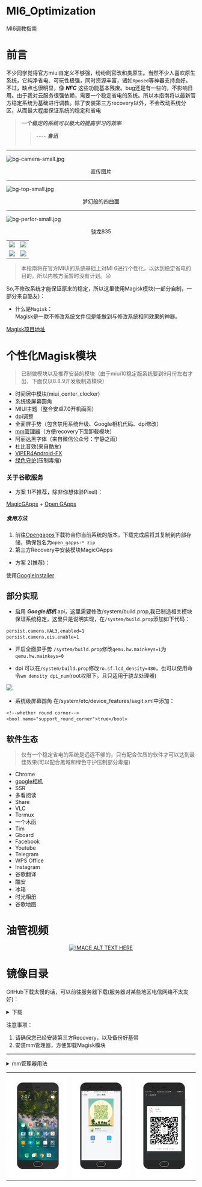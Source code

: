 # MI6_Optimization
MI6调教指南

# 前言
不少同学觉得官方miui自定义不够强，纷纷刷官改和类原生。当然不少人喜欢原生系统，它纯净省电、可玩性极强，同时资源丰富，诸如` Xposed `等神器支持良好。不过，缺点也很明显，像 ***NFC*** 这些功能基本残废。bug还是有一些的，不影响日用。由于我对云服务很强依赖，需要一个稳定省电的系统。所以本指南将以最新官方稳定系统为基础进行调教。除了安装第三方recovery以外，不会改动系统分区，从而最大程度保证系统的稳定和省电

> ***一个稳定的系统可以极大的提高学习的效率***
>> ---- ***鲁迅***
>>> ~~~帮我压好鲁迅的棺材盖😳🤪~~~
--- 
![bg-camera-small.jpg](https://i.loli.net/2018/08/15/5b7435e9a260b.jpg)
<div align=center><a>宣传图片</a></div>    

--- 
![bg-top-small.jpg](https://i.loli.net/2018/08/15/5b7435e988976.jpg)
<div align=center><a>梦幻般的四曲面</a></div>    

--- 
![bg-perfor-small.jpg](https://i.loli.net/2018/08/15/5b7435e98718a.jpg)
<div align=center><a>骁龙835</a></div>    

<table>
<tr>
   <td><img src="https://i.loli.net/2018/08/17/5b7620d502033.jpg"></td>
   <td><img src="https://i.loli.net/2018/08/17/5b7620d52bc1c.jpg"></td>
</tr>
<tr>
   <td><img src="https://i.loli.net/2018/08/17/5b7620d5361d7.jpg"></td>
   <td><img src="https://i.loli.net/2018/08/15/5b7435e9266eb.jpg"></td>
</tr>
</table>

> 本指南将在官方MIUI的系统基础上对MI 6进行个性化，以达到稳定省电的目的。所以内核方面暂时没有计划。😜


So,不修改系统才能保证原来的稳定，所以这里使用Magisk模块(一部分自制，一部分来自酷友)：

- 什么是` Magisk `：   
Magisk是一款不修改系统文件但是能做到与修改系统相同效果的神器。

[Magisk项目地址](https://github.com/topjohnwu/Magisk)

# 个性化Magisk模块
> 已制做模块以及推荐安装的模块（由于miui10稳定版系统要到9月份左右才出，下面仅以8.8.9开发版制造模块）
- 时间居中模块(miui_center_clocker)
- 系统级屏幕圆角
- MIUI主题（整合安卓7.0开机画面）
- dpi调整
- 全面屏手势（包含禁用系统升级、Google相机代码、dpi修改）
- [mm管理器](https://github.com/Magisk-Modules-Repo/Magisk-Manager-for-Recovery-Mode)（方便recovery下面卸载模块）
- 阿丽达黑字体（来自微信公众号：宁静之雨）
- 杜比音效(来自酷友)
- [ViPER4Android-FX](https://github.com/Magisk-Modules-Repo/ViPER4Android-FX)
- [绿色守护](https://github.com/Magisk-Modules-Repo/Greenify4Magisk)(压制毒瘤)

### 关于谷歌服务
- 方案 1(不推荐，除非你想体验Pixel)：

[MagicGApps](https://github.com/Magisk-Modules-Repo/MagicGApps) + [Open GApps](https://github.com/opengapps/opengapps)

##### 食用方法
1. 前往[Opengapps](http://opengapps.org/)下载符合你当前系统的版本，下载完成后将其复制到内部存储，确保包名为` open_gapps-* zip `
2. 第三方Recovery中安装模块MagicGApps


- 方案 2(推荐)：

使用[GoogleInstaller](//googleinstaller.org)

## 部分实现
- 启用 ***Google相机*** api，这里需要修改/system/build.prop,我已制造相关模块保证系统稳定，这里只是说明实现，在` /system/build.prop `添加如下代码：

```
persist.camera.HAL3.enabled=1
persist.camera.eis.enable=1
```
- 开启全面屏手势
` /system/build.prop `修改` qemu.hw.mainkeys=1 `为` qemu.hw.mainkeys=0 `

- dpi
可以在` /system/build.prop `修改` ro.sf.lcd_density=480 `，也可以使用命令` wm density dpi_num `(root权限下，且只适用于骁龙处理器)

![](https://www.youtube.com/watch?v=y4oQiD3MoMM)

- 系统级屏幕圆角
在/system/etc/device_features/sagit.xml中添加：

```
<!--whether round corner--> 
<bool name="support_round_corner">true</bool>
```

## 软件生态
> 仅有一个稳定省电的系统是远远不够的，只有配合优质的软件才可以达到最佳效果(可以配合黑域和绿色守护压制部分毒瘤)

- Chrome
- [google相机](//www.celsoazevedo.com/files/android/google-camera/)
- SSR
- 多看阅读
- Share
- VLC
- Termux
- 一个木函
- Tim
- Gboard
- Facebook
- Youtube
- Telegram
- WPS Office
- Instagram
- 谷歌翻译
- 酷安
- 冰箱
- 时光相册
- 谷歌地图

# 油管视频
<div align=center>
   
[![IMAGE ALT TEXT HERE](http://img.youtube.com/vi/y4oQiD3MoMM/0.jpg)](http://www.youtube.com/watch?v=y4oQiD3MoMM)

</div>


# 镜像目录

GitHub下载太慢的话，可以前往服务器下载(服务器对某些地区电信网络不太友好)：  

<details><summary>下载</summary><a href="//file.ourfor.top">目录</a></details>

注意事项：
1. 请确保您已经安装第三方Recovery，以及备份好基带
2. 安装mm管理器，方便卸载Magisk模块
--- 

<details>
   <summary>mm管理器用法</summary>
   
   1.重启进入Recovery，打开  ***Terminal***   
   
   2.执行` cd /data/media `
   
   3.使用` ./mm `来使用mm管理器
   
</details>  
 
 <table>
  <tr>
    <td><img src=docs/desktop.png></td>
    <td><img src=docs/qq_add.png></td>
    <td><img src=docs/wechat_add.png></td>
  </tr>
</table>
 
